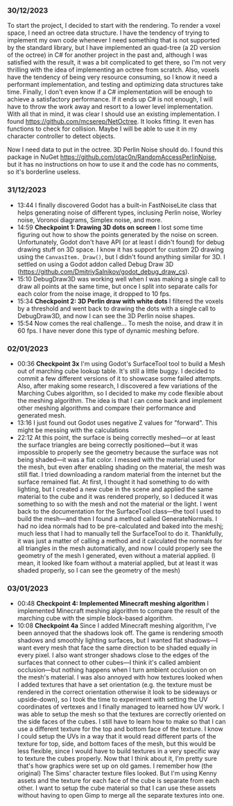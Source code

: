 ### 30/12/2023
To start the project, I decided to start with the rendering.
To render a voxel space, I need an octree data structure.
I have the tendency of trying to implement my own code whenever I need something that is not supported by the standard
library, but I have implemented an quad-tree (a 2D version of the octree) in C# for another project in the past and,
although I was satisfied with the result, it was a bit complicated to get there, so I'm not very thrilling with the idea
of implementing an octree from scratch.
Also, voxels have the tendency of being very resource consuming, so I know it need a performant implementation, and
testing and optimizing data structures take time. Finally, I don't even know if a C# implementation will be enough to
achieve a satisfactory performance. If it ends up C# is not enough, I will have to throw the work away and resort to a
lower level implementation. With all that in mind, it was clear I should use an existing implementation.
I found https://github.com/mcserep/NetOctree. It looks fitting. It even has functions to check for collision. Maybe I
will be able to use it in my character controller to detect objects.

Now I need data to put in the octree. 3D Perlin Noise should do. I found this package in NuGet
https://github.com/otac0n/RandomAccessPerlinNoise, but it has no instructions on how to use it and the code has no
comments, so it's borderline useless.

### 31/12/2023
- 13:44		I finally discovered Godot has a built-in FastNoiseLite class that helps generating noise of different types,
inclusing Perlin noise, Worley noise, Voronoi diagrams, Simplex noise, and more.
- 14:59		**Checkpoint 1: Drawing 3D dots on screen** I lost some time figuring out how to show the points generated by
the noise on screen. Unfortunately, Godot don't have API (or at least I didn't found) for debug drawing stuff on 3D
space. I know it has support for custom 2D drawing using the `CanvasItem._Draw()`, but I didn't found anything similar
for 3D. I settled on using a Godot addon called Debug Draw 3D (https://github.com/DmitriySalnikov/godot_debug_draw_cs).
- 15:10		DebugDraw3D was working well when I was making a single call to draw all points at the same time, but once I
split into separate calls for each color from the noise image, it dropped to 10 fps.
- 15:34		**Checkpoint 2: 3D Perlin draw with white dots** I filtered the voxels by a threshold and went back to
drawing the dots with a single call to DebugDraw3D, and now I can see the 3D Perlin noise shapes.
- 15:54		Now comes the real challenge... To mesh the noise, and draw it in 60 fps. I have never done this type of
dynamic meshing before.

### 02/01/2023
- 00:36		**Checkpoint 3x** I'm using Godot's SurfaceTool tool to build a Mesh out of marching cube lookup table. It's
	still a little buggy. I decided to commit a few different versions of it to showcase some failed attempts.
	Also, after making some research, I discovered a few variations of the Marching Cubes algorithm, so I decided to
	make my code flexible about the meshing algorithm. The idea is that I can come back and implement other meshing
	algorithms and compare their performance and generated mesh.
- 13:16		I just found out Godot uses negative Z values for "forward". This might be messing with the calculations
- 22:12		At this point, the surface is being correctly meshed—or at least the surface triangles are being correctly
	positioned—but it was impossible to properly see the geometry because the surface was not being shaded—it was a flat
	color. I messed with the material used for the mesh, but even after enabling shading on the material, the mesh was
	still flat. I tried downloading a random material from the internet but the surface remained flat. At first, I
	thought it had something to do with lighting, but I created a new cube in the scene and applied the same material to
	the cube and it was rendered properly, so I deduced it was something to so with the mesh and not the material or the
	light. I went back to the documentation for the SurfaceTool class—the tool I used to build the mesh—and then I found
	a method called GenerateNormals. I had no idea normals had to be pre-calculated and baked into the meshj; much less
	that I had to manually tell the SurfaceTool to do it. Thankfully, it was just a matter of calling a method and it
	calculated the normals for all triangles in the mesh automatically, and now I could properly see the geometry of the
	mesh I generated, even without a material applied. (I mean, it looked like foam without a material applied, but at
	least it was shaded properly, so I can see the geometry of the mesh)

### 03/01/2023
- 00:48		**Checkpoint 4: Implemented Minecraft meshing algorithm** I implemented Minecraft meshing algorithm to
	compare the result of the marching cube with the simple block-based algorithm.
- 10:08		**Checkpoint 4a** Since I added Minecraft meshing algorithm, I've been annoyed that the shadows look off.
	The game is rendering smooth shadows and smoothly lighting surfaces, but I wanted flat shadows—I want every mesh
	that face the same direction to be shaded equally in every pixel. I also want stronger shadows close to the edges of
	the surfaces that connect to other cubes—I think it's called ambient occlusion—but nothing happens when I turn
	ambient occlusion on on the mesh's material.
	I was also annoyed with how textures looked when I added textures that have a set orientation (e.g. the texture must
	be rendered in the correct orientation otherwise it look to be sideways or upside-down), so I took the time to
	experiment with setting the UV coordinates of vertexes and I finally managed to learned how UV work. I was able to
	setup the mesh so that the textures are correctly oriented on the side faces of the cubes. I still have to learn how
	to make so that I can use a different texture for the top and bottom face of the texture. I know I could setup the
	UVs in a way that it would read different parts of the texture for top, side, and bottom faces of the mesh, but this
	would be less flexible, since I would have to build textures in a very specific way to texture the cubes properly.
	Now that I think about it, I'm pretty sure that's how graphics were set up on old games. I remember how (the
	original) The Sims' character texture files looked. But I'm using Kenny assets and the texture for each face of the
	cube is separate from each other. I want to setup the cube material so that I can use these assets without having to
	open Gimp to merge all the separate textures into one.

